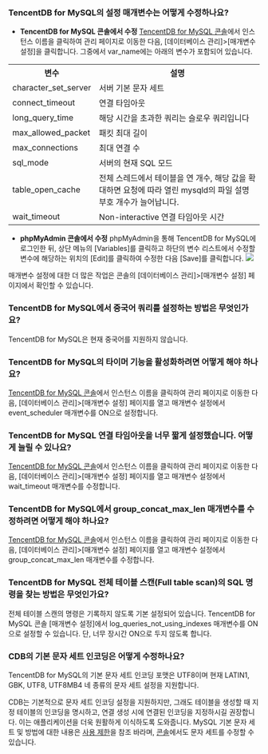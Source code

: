 
### TencentDB for MySQL의 설정 매개변수는 어떻게 수정하나요?
- **TencentDB for MySQL 콘솔에서 수정**
[TencentDB for MySQL 콘솔](https://console.cloud.tencent.com/cdb)에서 인스턴스 이름을 클릭하여 관리 페이지로 이동한 다음, [데이터베이스 관리]>[매개변수 설정]을 클릭합니다. 그중에서 var\_name에는 아래의 변수가 포함되어 있습니다.
<table class="t">
<tbody><tr>
<th>  변수
</th><th>  설명
</th></tr>
<tr>
<td> character_set_server
</td><td> 서버 기본 문자 세트
</td></tr>
<tr>
<td> connect_timeout
</td><td> 연결 타임아웃
</td></tr>
<tr>
<td> long_query_time
</td><td> 해당 시간을 초과한 쿼리는 슬로우 쿼리입니다
</td></tr>
<tr>
<td> max_allowed_packet
</td><td> 패킷 최대 길이
</td></tr>
<tr>
<td> max_connections
</td><td> 최대 연결 수
</td></tr>
<tr>
<td> sql_mode
</td><td> 서버의 현재 SQL 모드
</td></tr>
<tr>
<td> table_open_cache
</td><td> 전체 스레드에서 테이블을 연 개수, 해당 값을 확대하면 요청에 따라 열린 mysqld의 파일 설명 부호 개수가 늘어납니다.
</td></tr>
<tr>
<td> wait_timeout
</td><td> Non-interactive 연결 타임아웃 시간
</td></tr></tbody></table>

- **phpMyAdmin 콘솔에서 수정**
phpMyAdmin을 통해 TencentDB for MySQL에 로그인한 뒤, 상단 메뉴의 [Variables]를 클릭하고 하단의 변수 리스트에서 수정할 변수에 해당하는 위치의 [Edit]를 클릭하여 수정한 다음 [Save]를 클릭합니다.
![](https://main.qcloudimg.com/raw/214fec618ff4e166c6e4d747be3fea0b.png)

매개변수 설정에 대한 더 많은 작업은 콘솔의 [데이터베이스 관리]>[매개변수 설정] 페이지에서 확인할 수 있습니다.

### TencentDB for MySQL에서 중국어 쿼리를 설정하는 방법은 무엇인가요?
TencentDB for MySQL은 현재 중국어를 지원하지 않습니다.

### TencentDB for MySQL의 타이머 기능을 활성화하려면 어떻게 해야 하나요?
[TencentDB for MySQL 콘솔](https://console.cloud.tencent.com/cdb)에서 인스턴스 이름을 클릭하여 관리 페이지로 이동한 다음, [데이터베이스 관리]>[매개변수 설정] 페이지를 열고 매개변수 설정에서 event_scheduler 매개변수를 ON으로 설정합니다.

### TencentDB for MySQL 연결 타임아웃을 너무 짧게 설정했습니다. 어떻게 늘릴 수 있나요?
[TencentDB for MySQL 콘솔](https://console.cloud.tencent.com/cdb)에서 인스턴스 이름을 클릭하여 관리 페이지로 이동한 다음, [데이터베이스 관리]>[매개변수 설정] 페이지를 열고 매개변수 설정에서 wait_timeout 매개변수를 수정합니다.

### TencentDB for MySQL에서 group_concat_max_len 매개변수를 수정하려면 어떻게 해야 하나요?
[TencentDB for MySQL 콘솔](https://console.cloud.tencent.com/cdb)에서 인스턴스 이름을 클릭하여 관리 페이지로 이동한 다음, [데이터베이스 관리]>[매개변수 설정] 페이지를 열고 매개변수 설정에서 group_concat_max_len 매개변수를 수정합니다.

### TencentDB for MySQL 전체 테이블 스캔(Full table scan)의 SQL 명령을 찾는 방법은 무엇인가요?
전체 테이블 스캔의 명령은 기록하지 않도록 기본 설정되어 있습니다. TencentDB for MySQL 콘솔 [매개변수 설정]에서 log_queries_not_using_indexes 매개변수를 ON으로 설정할 수 있습니다. 단, 너무 장시간 ON으로 두지 않도록 합니다.

### CDB의 기본 문자 세트 인코딩은 어떻게 수정하나요?
TencentDB for MySQL의 기본 문자 세트 인코딩 포맷은 UTF8이며 현재 LATIN1, GBK, UTF8, UTF8MB4 네 종류의 문자 세트 설정을 지원합니다.

CDB는 기본적으로 문자 세트 인코딩 설정을 지원하지만, 그래도 테이블을 생성할 때 지정 테이블의 인코딩을 명시하고, 연결 생성 시에 연결된 인코딩을 지정하시길 권장합니다. 이는 애플리케이션을 더욱 원활하게 이식하도록 도와줍니다. MySQL 기본 문자 세트 및 방법에 대한 내용은 <a href="https://intl.cloud.tencent.com/document/product/236/7259" target="_blank">사용 제한</a>을 참조 바라며, [콘솔](https://console.cloud.tencent.com/cdb)에서도 문자 세트를 수정할 수 있습니다.
